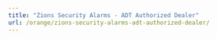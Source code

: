 ```yaml
---
title: "Zions Security Alarms - ADT Authorized Dealer"
url: /orange/zions-security-alarms-adt-authorized-dealer/
---
```

